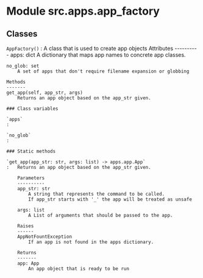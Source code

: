 Module src.apps.app_factory
===========================

Classes
-------

`AppFactory()`
:   A class that is used to create app objects
    Attributes
    ----------
    apps: dict
        A dictionary that maps app names to concrete app classes.
    
    no_glob: set
        A set of apps that don't require filename expansion or globbing
    
    Methods
    -------
    get_app(self, app_str, args)
        Returns an app object based on the app_str given.

    ### Class variables

    `apps`
    :

    `no_glob`
    :

    ### Static methods

    `get_app(app_str: str, args: list) ‑> apps.app.App`
    :   Returns an app object based on the app_str given.
        
        Parameters
        ----------
        app_str: str
            A string that represents the command to be called.
            If app_str starts with '_' the app will be treated as unsafe
        
        args: list
            A List of arguments that should be passed to the app.
        
        Raises
        ------
        AppNotFountException
            If an app is not found in the apps dictionary.
        
        Returns
        -------
        app: App
            An app object that is ready to be run